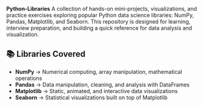 **Python-Libraries**
A collection of hands-on mini-projects, visualizations, and practice exercises exploring popular Python data science libraries: NumPy, Pandas, Matplotlib, and Seaborn.
This repository is designed for learning, interview preparation, and building a quick reference for data analysis and visualization.

## 📚 Libraries Covered
- **NumPy** → Numerical computing, array manipulation, mathematical operations  
- **Pandas** → Data manipulation, cleaning, and analysis with DataFrames  
- **Matplotlib** → Static, animated, and interactive data visualizations  
- **Seaborn** → Statistical visualizations built on top of Matplotlib 
